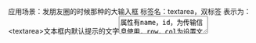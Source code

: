 应用场景：发朋友圈的时候那种的大输入框
标签名：textarea，双标签
表示为：\<textarea>文本框内默认提示的文字<textarea>
属性有name，id，为传输信息使用，row，col为设置文本框宽高用，工作中一般用CSS来设置格式

文本框右下角自带拖拽功能，但为了用户的正常使用，一般禁用